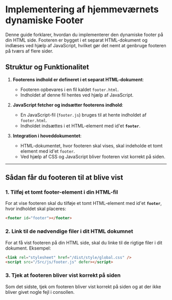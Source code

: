 # Implementering af hjemmeværnets dynamiske Footer

Denne guide forklarer, hvordan du implementerer den dynamiske footer på din HTML side. Footeren er bygget i et separat HTML-dokument og indlæses ved hjælp af JavaScript, hvilket gør det nemt at genbruge footeren på tværs af flere sider.

## Struktur og Funktionalitet

1. **Footerens indhold er defineret i et separat HTML-dokument**:

   - Footeren opbevares i en fil kaldet `footer.html`.
   - Indholdet af denne fil hentes ved hjælp af JavaScript.

2. **JavaScript fetcher og indsætter footerens indhold**:

   - En JavaScript-fil (`footer.js`) bruges til at hente indholdet af `footer.html`.
   - Indholdet indsættes i et HTML-element med id'et **`footer`**.

3. **Integration i hoveddokumentet**:
   - HTML-dokumentet, hvor footeren skal vises, skal indeholde et tomt element med id'et `footer`.
   - Ved hjælp af CSS og JavaScript bliver footeren vist korrekt på siden.

---

## Sådan får du footeren til at blive vist

### 1. Tilføj et tomt footer-element i din HTML-fil

For at vise footeren skal du tilføje et tomt HTML-element med id'et **`footer`**, hvor indholdet skal placeres:

```html
<footer id="footer"></footer>
```

### 2. Link til de nødvendige filer i dit HTML dokumnet

For at få vist footeren på din HTML side, skal du linke til de rigtige filer i dit dokument. Eksempel:

```html
<link rel="stylesheet" href="/dist/style/global.css" />
<script src="/Src/js/footer.js" defer></script>
```

### 3. Tjek at footeren bliver vist korrekt på siden

Som det sidste, tjek om footeren bliver vist korrekt på siden og at der ikke bliver givet nogle fejl i consollen.

